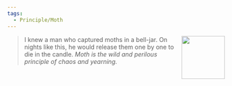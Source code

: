 ```yaml
---
tags:
  - Principle/Moth
---
```


<div style="float: right; padding-left: 10px;"><img src="/Principles/files/moth.png" width=100 style="margin:0" /></div>

> I knew a man who captured moths in a bell-jar. On nights like this, he would release them one by one to die in the candle. *Moth is the wild and perilous principle of chaos and yearning.*
